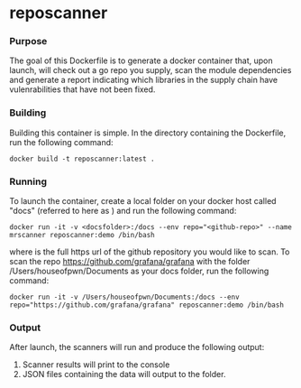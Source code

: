 # reposcanner

### Purpose
The goal of this Dockerfile is to generate a docker container that, upon launch, will
check out a go repo you supply, scan the module dependencies and generate
a report indicating which libraries in the supply chain have vulenrabilities
that have not been fixed.

### Building
Building this container is simple.  In the directory containing the Dockerfile,
run the following command:

```docker build -t reposcanner:latest .```

### Running
To launch the container, create a local folder on your docker host called "docs"
(referred to here as <docsfolder>) and run the following command:

```docker run -it -v <docsfolder>:/docs --env repo="<github-repo>" --name mrscanner reposcanner:demo /bin/bash```

where <github-repo> is the full https url of the github repository you would like to scan.
To scan the repo https://github.com/grafana/grafana with the folder /Users/houseofpwn/Documents as your
docs folder, run the following command:

```docker run -it -v /Users/houseofpwn/Documents:/docs --env repo="https://github.com/grafana/grafana" reposcanner:demo /bin/bash```


### Output
After launch, the scanners will run and produce the following output:

1. Scanner results will print to the console
2. JSON files containing the data will output to the <docsfolder> folder.


